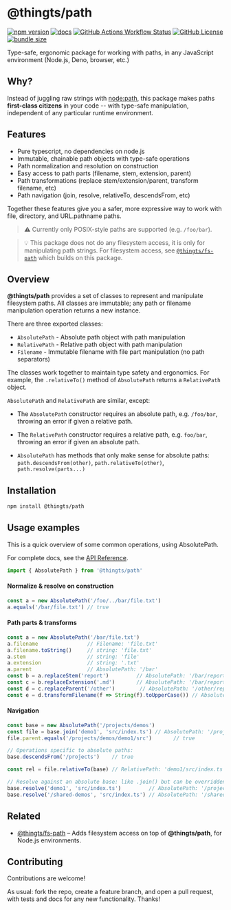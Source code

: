 # @thingts/path

[![npm version](https://img.shields.io/npm/v/@thingts/path.svg)](https://www.npmjs.com/package/@thingts/path)
[![docs](https://img.shields.io/badge/docs-typedoc-blue)](https://thingts.github.io/path/)
[![GitHub Actions Workflow Status](https://img.shields.io/github/actions/workflow/status/thingts/path/ci.yaml)](https://github.com/thingts/path/actions/workflows/ci.yaml)
[![GitHub License](https://img.shields.io/github/license/thingts/path)](LICENSE)
[![bundle size](https://img.shields.io/bundlephobia/minzip/@thingts/path)](https://bundlephobia.com/package/@thingts/path)


Type-safe, ergonomic package for working with paths, in any JavaScript environment (Node.js, Deno, browser, etc.)

## Why?

Instead of juggling raw strings with
[node:path](https://nodejs.org/api/path.html), this package makes
paths **first-class citizens** in your code -- with type-safe manipulation,
independent of any particular runtime environment.

## Features

* Pure typescript, no dependencies on node.js
* Immutable, chainable path objects with type-safe operations
* Path normalization and resolution on construction
* Easy access to path parts (filename, stem, extension, parent)
* Path transformations (replace stem/extension/parent, transform filename, etc)
* Path navigation (join, resolve, relativeTo, descendsFrom, etc)

Together these features give you a safer, more expressive way to work with file, directory, and URL.pathname paths.

> ⚠️ Currently only POSIX-style paths are supported (e.g. `/foo/bar`).

> 💡 This package does not do any filesystem access, it is only for manipulating path strings.  For filesystem access, see [`@thingts/fs-path`](https://github.com/thingts/fs-path) which builds on this package.


## Overview

**@thingts/path** provides a set of classes to represent and manipulate
filesystem paths.  All classes are immutable; any path or filename
manipulation operation returns a new instance.

There are three exported classes:

* `AbsolutePath` - Absolute path object with path manipulation
* `RelativePath` - Relative path object with path manipulation
* `Filename` - Immutable filename with file part manipulation (no path separators)

The classes work together to maintain type safety and ergonomics.  For
example, the `.relativeTo()` method of `AbsolutePath` returns a `RelativePath`
object.

`AbsolutePath` and `RelativePath` are similar, except:

* The `AbsolutePath` constructor requires an absolute path, e.g. `/foo/bar`,
  throwing an error if given a relative path.

* The `RelativePath` constructor requires a relative path, e.g. `foo/bar`,
  throwing an error if given an absolute path.

* `AbsolutePath` has methods that only make sense for absolute paths:
  `path.descendsFrom(other)`, `path.relativeTo(other)`,
  `path.resolve(parts...)`

## Installation

```bash
npm install @thingts/path
```


## Usage examples

This is a quick overview of some common operations, using AbsolutePath.

For complete docs, see the [API Reference](https://thingts.github.io/path).

```typescript
import { AbsolutePath } from '@thingts/path'
``` 

#### Normalize & resolve on construction

```typescript
const a = new AbsolutePath('/foo/../bar/file.txt')
a.equals('/bar/file.txt') // true
```

#### Path parts & transforms

```typescript
const a = new AbsolutePath('/bar/file.txt')
a.filename                // Filename: 'file.txt'
a.filename.toString()     // string: 'file.txt'
a.stem                    // string: 'file'
a.extension               // string: '.txt'
a.parent                  // AbsolutePath: '/bar'
const b = a.replaceStem('report')         // AbsolutePath: '/bar/report.txt'
const c = b.replaceExtension('.md')       // AbsolutePath: '/bar/report.md'
const d = c.replaceParent('/other')        // AbsolutePath: '/other/report.md'
const e = d.transformFilename(f => String(f).toUpperCase()) // AbsolutePath: '/other/REPORT.MD'
```

#### Navigation

```typescript
const base = new AbsolutePath('/projects/demos')
const file = base.join('demo1', 'src/index.ts') // AbsolutePath: '/projects/demos/demo1/src/index.ts'
file.parent.equals('/projects/demos/demo1/src')       // true

// Operations specific to absolute paths:
base.descendsFrom('/projects')    // true

const rel = file.relativeTo(base) // RelativePath: 'demo1/src/index.ts'

// Resolve against an absolute base: like .join() but can be overridden by absolute paths:
base.resolve('demo1', 'src/index.ts')         // AbsolutePath: '/project/demos/demo1/src/index.ts'
base.resolve('/shared-demos', 'src/index.ts') // AbsolutePath: '/shared-demos/src/index.ts'

```

## Related

* [@thingts/fs-path](https://github.com/thingts/fs-path) – Adds filesystem access on top of **@thingts/path**, for Node.js environments.


## Contributing

Contributions are welcome!

As usual: fork the repo, create a feature branch, and open a
pull request, with tests and docs for any new functionality.  Thanks!
